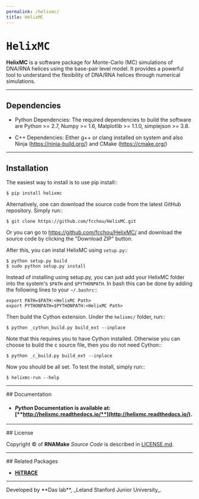 ```yaml
---
permalink: /helixmc/
title: HelixMC
---
```


# <samp>HelixMC</samp>

**HelixMC** is a software package for Monte-Carlo (MC) simulations of DNA/RNA helices 
using the base-pair level model. It provides a powerful tool to understand the flexibility of
DNA/RNA helices through numerical simulations.


<hr/>

## Dependencies 

* Python Dependencies: The required dependencies to build the software are Python >= 2.7, Numpy >= 1.6, Matplotlib >= 1.1.0, simplejson >= 3.8.

* C++ Dependencies: Either g++ or clang installed on system and also Ninja (https://ninja-build.org/) and CMake (https://cmake.org/)
	
	
<hr/>

## Installation

The easiest way to install is to use pip install::

    $ pip install helixmc

Alternatively, one can download the source code from the latest GitHub
repository. Simply run::

    $ git clone https://github.com/fcchou/HelixMC.git

Or you can go to https://github.com/fcchou/HelixMC/ and download the source
code by clicking the "Download ZIP" button.

After this, you can instal HelixMC using `setup.py`::

    $ python setup.py build
    $ sudo python setup.py install

Instead of installing using setup.py, you can just add your HelixMC folder
into the system's ``$PATH`` and ``$PYTHONPATH``. In bash this can be done by
adding the following lines to your ``~/.bashrc``::

    export PATH=$PATH:<HelixMC Path>
    export PYTHONPATH=$PYTHONPATH:<HelixMC Path>

Then build the Cython extension. Under the ``helixmc/`` folder, run::

    $ python _cython_build.py build_ext --inplace

Note that this requires you to have Cython installed. Otherwise you can choose
to build the c source file, then you do not need Cython::

    $ python _c_build.py build_ext --inplace

Now you should be all set. To test the install, simply run::

    $ helixmc-run --help


<hr/>
## Documentation

* #### *Python* Documentation is available at: [**http://helixmc.readthedocs.io/**](http://helixmc.readthedocs.io/).

<hr/>
## License

Copyright &copy; of **RNAMake** _Source Code_ is described in [LICENSE.md](https://github.com/ribokit/RiboVis/blob/master/LICENSE.md).

<hr/>
## Related Packages

* [**HiTRACE**](https://hitrace.github.io/HiTRACE/)


<hr/>
Developed by **Das lab**, _Leland Stanford Junior University_.

